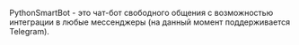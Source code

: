 PythonSmartBot - это чат-бот свободного общения с возможностью интеграции в любые мессенджеры (на данный момент поддерживается Telegram).

